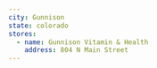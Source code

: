 ```yaml
---
city: Gunnison
state: colorado
stores:
  - name: Gunnison Vitamin & Health
    address: 804 N Main Street
---
```

